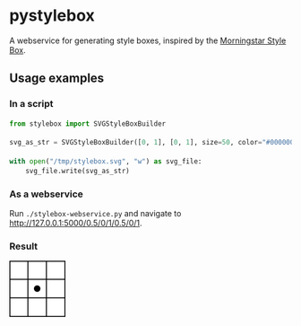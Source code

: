 # pystylebox
A webservice for generating style boxes, inspired by the [Morningstar Style Box](https://www.investopedia.com/terms/s/stylebox.asp).

## Usage examples

### In a script
```python
from stylebox import SVGStyleBoxBuilder

svg_as_str = SVGStyleBoxBuilder([0, 1], [0, 1], size=50, color="#000000").grid(2,2).point(0.5,0.5).build()

with open("/tmp/stylebox.svg", "w") as svg_file:
    svg_file.write(svg_as_str)
```

### As a webservice
Run `./stylebox-webservice.py` and navigate to http://127.0.0.1:5000/0.5/0/1/0.5/0/1.

### Result
![pystylebox example](/examples/fifty-fifty.svg)
